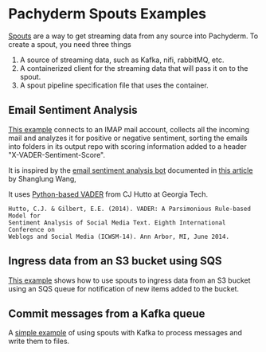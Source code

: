 # Pachyderm Spouts Examples

[Spouts](https://docs.pachyderm.com/latest/concepts/pipeline-concepts/pipeline/spout/)
are a way to get streaming data from any source into Pachyderm. To create a
spout, you need three things

1. A source of streaming data, such as Kafka, nifi, rabbitMQ, etc.
1. A containerized client for the streaming data that will pass it on to the
   spout.
1. A spout pipeline specification file that uses the container.

## Email Sentiment Analysis

[This example](https://github.com/pachyderm/pachyderm/tree/master/examples/spouts/EmailSentimentAnalyzer)
connects to an IMAP mail account, collects all the incoming mail and analyzes it
for positive or negative sentiment, sorting the emails into folders in its
output repo with scoring information added to a header
"X-VADER-Sentiment-Score".

It is inspired by the
[email sentiment analysis bot](https://github.com/shanglun/SentimentAnalyzer)
documented in
[this article](https://www.toptal.com/java/email-sentiment-analysis-bot) by
Shanglung Wang,

It uses [Python-based VADER](https://github.com/cjhutto/vaderSentiment) from CJ
Hutto at Georgia Tech.

```
Hutto, C.J. & Gilbert, E.E. (2014). VADER: A Parsimonious Rule-based Model for
Sentiment Analysis of Social Media Text. Eighth International Conference on
Weblogs and Social Media (ICWSM-14). Ann Arbor, MI, June 2014.
```

## Ingress data from an S3 bucket using SQS

[This example](https://github.com/pachyderm/pachyderm/tree/master/examples/spouts/SQS-S3)
shows how to use spouts to ingress data from an S3 bucket using an SQS queue for
notification of new items added to the bucket.

## Commit messages from a Kafka queue

A
[simple example](https://github.com/pachyderm/pachyderm/tree/master/examples/spouts/go-kafka-spout)
of using spouts with Kafka to process messages and write them to files.

